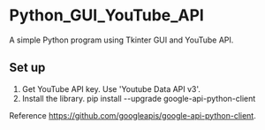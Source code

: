 # Python_GUI_YouTube_API

A simple Python program using Tkinter GUI and YouTube API.

## Set up

1. Get YouTube API key. Use 'Youtube Data API v3'.
2. Install the library.
   pip install --upgrade google-api-python-client

Reference https://github.com/googleapis/google-api-python-client.
